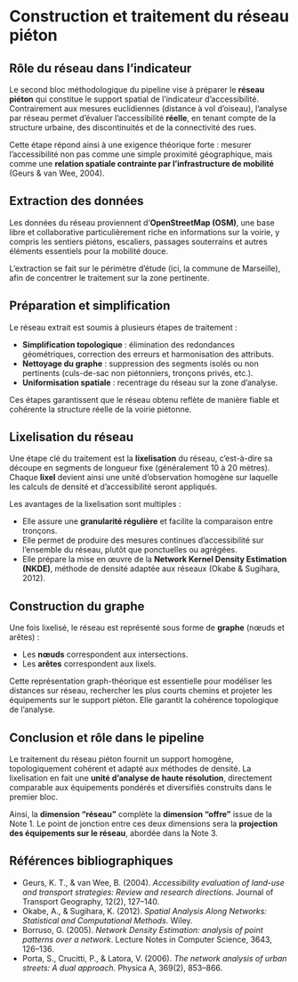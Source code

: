 # Construction et traitement du réseau piéton

## Rôle du réseau dans l’indicateur

Le second bloc méthodologique du pipeline vise à préparer le **réseau piéton** qui constitue le support spatial de l’indicateur d’accessibilité. Contrairement aux mesures euclidiennes (distance à vol d’oiseau), l’analyse par réseau permet d’évaluer l’accessibilité **réelle**, en tenant compte de la structure urbaine, des discontinuités et de la connectivité des rues.

Cette étape répond ainsi à une exigence théorique forte : mesurer l’accessibilité non pas comme une simple proximité géographique, mais comme une **relation spatiale contrainte par l’infrastructure de mobilité** (Geurs & van Wee, 2004).


## Extraction des données

Les données du réseau proviennent d’**OpenStreetMap (OSM)**, une base libre et collaborative particulièrement riche en informations sur la voirie, y compris les sentiers piétons, escaliers, passages souterrains et autres éléments essentiels pour la mobilité douce.

L’extraction se fait sur le périmètre d’étude (ici, la commune de Marseille), afin de concentrer le traitement sur la zone pertinente.


## Préparation et simplification

Le réseau extrait est soumis à plusieurs étapes de traitement :

* **Simplification topologique** : élimination des redondances géométriques, correction des erreurs et harmonisation des attributs.
* **Nettoyage du graphe** : suppression des segments isolés ou non pertinents (culs-de-sac non piétonniers, tronçons privés, etc.).
* **Uniformisation spatiale** : recentrage du réseau sur la zone d’analyse.

Ces étapes garantissent que le réseau obtenu reflète de manière fiable et cohérente la structure réelle de la voirie piétonne.


## Lixelisation du réseau

Une étape clé du traitement est la **lixelisation** du réseau, c’est-à-dire sa découpe en segments de longueur fixe (généralement 10 à 20 mètres). Chaque **lixel** devient ainsi une unité d’observation homogène sur laquelle les calculs de densité et d’accessibilité seront appliqués.

Les avantages de la lixelisation sont multiples :

* Elle assure une **granularité régulière** et facilite la comparaison entre tronçons.
* Elle permet de produire des mesures continues d’accessibilité sur l’ensemble du réseau, plutôt que ponctuelles ou agrégées.
* Elle prépare la mise en œuvre de la **Network Kernel Density Estimation (NKDE)**, méthode de densité adaptée aux réseaux (Okabe & Sugihara, 2012).


## Construction du graphe

Une fois lixelisé, le réseau est représenté sous forme de **graphe** (nœuds et arêtes) :

* Les **nœuds** correspondent aux intersections.
* Les **arêtes** correspondent aux lixels.

Cette représentation graph-théorique est essentielle pour modéliser les distances sur réseau, rechercher les plus courts chemins et projeter les équipements sur le support piéton. Elle garantit la cohérence topologique de l’analyse.


## Conclusion et rôle dans le pipeline

Le traitement du réseau piéton fournit un support homogène, topologiquement cohérent et adapté aux méthodes de densité. La lixelisation en fait une **unité d’analyse de haute résolution**, directement comparable aux équipements pondérés et diversifiés construits dans le premier bloc.

Ainsi, la **dimension “réseau”** complète la **dimension “offre”** issue de la Note 1. Le point de jonction entre ces deux dimensions sera la **projection des équipements sur le réseau**, abordée dans la Note 3.


## Références bibliographiques

* Geurs, K. T., & van Wee, B. (2004). *Accessibility evaluation of land-use and transport strategies: Review and research directions*. Journal of Transport Geography, 12(2), 127–140.
* Okabe, A., & Sugihara, K. (2012). *Spatial Analysis Along Networks: Statistical and Computational Methods*. Wiley.
* Borruso, G. (2005). *Network Density Estimation: analysis of point patterns over a network*. Lecture Notes in Computer Science, 3643, 126–136.
* Porta, S., Crucitti, P., & Latora, V. (2006). *The network analysis of urban streets: A dual approach*. Physica A, 369(2), 853–866.

